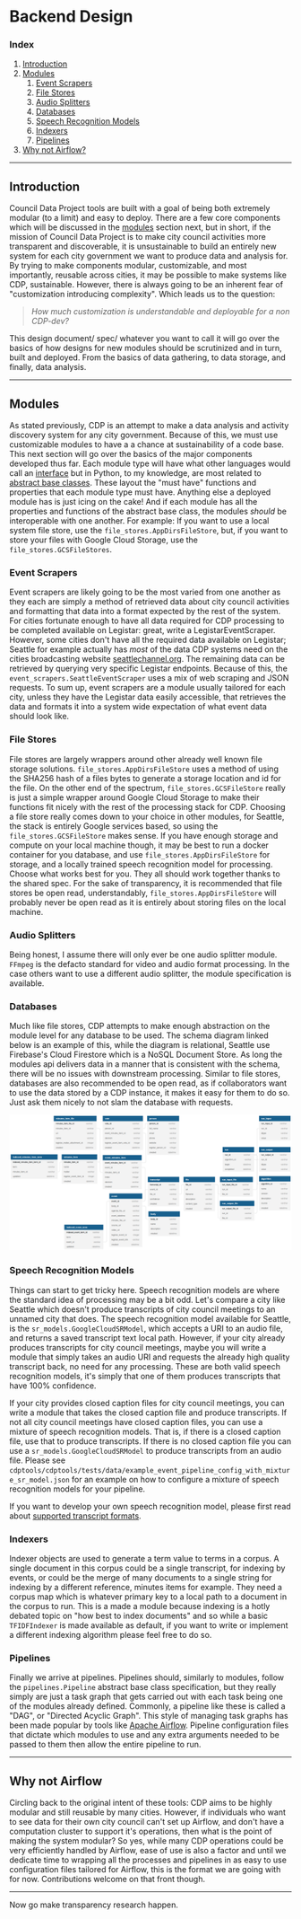 # Backend Design
### Index
1. [Introduction](#introduction)
2. [Modules](#modules)
    1. [Event Scrapers](#event-scrapers)
    2. [File Stores](#file-stores)
    3. [Audio Splitters](#audio-splitters)
    4. [Databases](#databases)
    5. [Speech Recognition Models](#speech-recognition-models)
    6. [Indexers](#indexers)
    7. [Pipelines](#pipelines)
3. [Why not Airflow?](#why-not-airflow)

---
## Introduction
Council Data Project tools are built with a goal of being both extremely modular (to a limit) and easy to deploy.
There are a few core components which will be discussed in the [modules](#modules) section next, but in short, if the
mission of Council Data Project is to make city council activities more transparent and discoverable, it is
unsustainable to build an entirely new system for each city government we want to produce data and analysis for. By
trying to make components modular, customizable, and most importantly, reusable across cities, it may be possible to
make systems like CDP, sustainable. However, there is always going to be an inherent fear of "customization introducing
complexity". Which leads us to the question:

> *How much customization is understandable and deployable for a non CDP-dev?*

This design document/ spec/ whatever you want to call it will go over the basics of how designs for new modules should
be scrutinized and in turn, built and deployed. From the basics of data gathering, to data storage, and finally,
data analysis.

---
## Modules
As stated previously, CDP is an attempt to make a data analysis and activity discovery system for any city government.
Because of this, we must use customizable modules to have a a chance at sustainability of a code base. This next
section will go over the basics of the major components developed thus far. Each module type will have what other
languages would call an [interface](https://www.w3schools.com/java/java_interface.asp) but in Python, to my knowledge,
are most related to [abstract base classes](https://docs.python.org/3/library/abc.html). These layout the "must have"
functions and properties that each module type must have. Anything else a deployed module has is just icing on the cake!
And if each module has all the properties and functions of the abstract base class, the modules *should* be
interoperable with one another. For example: If you want to use a local system file store, use the
`file_stores.AppDirsFileStore`, but, if you want to store your files with Google Cloud Storage, use the
`file_stores.GCSFileStores`.

### Event Scrapers
Event scrapers are likely going to be the most varied from one another as they each are simply a method of retrieved
data about city council activities and formatting that data into a format expected by the rest of the system. For cities
fortunate enough to have all data required for CDP processing to be completed available on Legistar: great, write a
LegistarEventScraper. However, some cities don't have all the required data available on Legistar; Seattle for example
actually has *most* of the data CDP systems need on the cities broadcasting website
[seattlechannel.org](http://www.seattlechannel.org). The remaining data can be retrieved by querying very specific
Legistar endpoints. Because of this, the `event_scrapers.SeattleEventScraper` uses a mix of web scraping and JSON
requests. To sum up, event scrapers are a module usually tailored for each city, unless they have the Legistar data
easily accessible, that retrieves the data and formats it into a system wide expectation of what event data should look
like.

### File Stores
File stores are largely wrappers around other already well known file storage solutions. `file_stores.AppDirsFileStore`
uses a method of using the SHA256 hash of a files bytes to generate a storage location and id for the file.
On the other end of the spectrum, `file_stores.GCSFileStore` really is just a simple wrapper around Google Cloud
Storage to make their functions fit nicely with the rest of the processing stack for CDP. Choosing a file store really
comes down to your choice in other modules, for Seattle, the stack is entirely Google services based, so using the
`file_stores.GCSFileStore` makes sense. If you have enough storage and compute on your local machine though, it may be
best to run a docker container for you database, and use `file_stores.AppDirsFileStore` for storage, and a locally
trained speech recognition model for processing. Choose what works best for you. They all should work together thanks
to the shared spec. For the sake of transparency, it is recommended that file stores be open read, understandably,
`file_stores.AppDirsFileStore` will probably never be open read as it is entirely about storing files on the local
machine.

### Audio Splitters
Being honest, I assume there will only ever be one audio splitter module. `FFmpeg` is the defacto standard for video and
audio format processing. In the case others want to use a different audio splitter, the module specification is
available.

### Databases
Much like file stores, CDP attempts to make enough abstraction on the module level for any database to be used. The
schema diagram linked below is an example of this, while the diagram is relational, Seattle use Firebase's Cloud
Firestore which is a NoSQL Document Store. As long the modules api delivers data in a manner that is consistent with the
schema, there will be no issues with downstream processing. Similar to file stores, databases are also recommended to be
open read, as if collaborators want to use the data stored by a CDP instance, it makes it easy for them to do so. Just
ask them nicely to not slam the database with requests.

![Database Schema Diagram](resources/database_diagram.png)

### Speech Recognition Models
Things can start to get tricky here. Speech recognition models are where the standard idea of processing may be a bit
odd. Let's compare a city like Seattle which doesn't produce transcripts of city council meetings to an unnamed city
that does. The speech recognition model available for Seattle, is the `sr_models.GoogleCloudSRModel`, which accepts
a URI to an audio file, and returns a saved transcript text local path. However, if your city already produces
transcripts for city council meetings, maybe you will write a module that simply takes an audio URI and requests the
already high quality transcript back, no need for any processing. These are both valid speech recognition models, it's
simply that one of them produces transcripts that have 100% confidence.

If your city provides closed caption files for city council meetings, you can write a module that takes the closed caption
file and produce transcripts. If not all city council meetings have closed caption files, you can use a mixture of speech
recognition models. That is, if there is a closed caption file, use that to produce transcripts. If there is no closed
caption file you can use a `sr_models.GoogleCloudSRModel` to produce transcripts from an audio file. Please see
`cdptools/cdptools/tests/data/example_event_pipeline_config_with_mixture_sr_model.json` for an example on how
to configure a mixture of speech recognition models for your pipeline.

If you want to develop your own speech recognition model, please first read about
[supported transcript formats](transcript_formats.html).

### Indexers
Indexer objects are used to generate a term value to terms in a corpus. A single document in this corpus could be a
single transcript, for indexing by events, or could be the merge of many documents to a single string for indexing by
a different reference, minutes items for example. They need a corpus map which is whatever primary key to a local path
to a document in the corpus to run. This is a made a module because indexing is a hotly debated topic on "how best to
index documents" and so while a basic `TFIDFIndexer` is made available as default, if you want to write or implement a
different indexing algorithm please feel free to do so.

### Pipelines
Finally we arrive at pipelines. Pipelines should, similarly to modules, follow the `pipelines.Pipeline` abstract base
class specification, but they really simply are just a task graph that gets carried out with each task being one of the
modules already defined. Commonly, a pipeline like these is called a "DAG", or "Directed Acyclic Graph". This style of
managing task graphs has been made popular by tools like [Apache Airflow](https://github.com/apache/airflow). Pipeline
configuration files that dictate which modules to use and any extra arguments needed to be passed to them then allow the
entire pipeline to run.

---
## Why not Airflow
Circling back to the original intent of these tools: CDP aims to be highly modular and still reusable by many cities.
However, if individuals who want to see data for their own city council can't set up Airflow, and don't have a
computation cluster to support it's operations, then what is the point of making the system modular? So yes, while many
CDP operations could be very efficiently handled by Airflow, ease of use is also a factor and until we dedicate time to
wrapping all the processes and pipelines in as easy to use configuration files tailored for Airflow, this is the format
we are going with for now. Contributions welcome on that front though.

---
Now go make transparency research happen.
